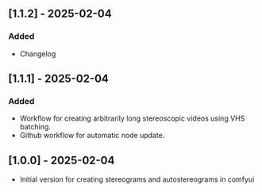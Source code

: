 ## [1.1.2] - 2025-02-04
### Added
- Changelog

## [1.1.1] - 2025-02-04
### Added
- Workflow for creating arbitrarily long stereoscopic videos using VHS batching.
- Github workflow for automatic node update.

## [1.0.0] - 2025-02-04

- Initial version for creating stereograms and autostereograms in comfyui
